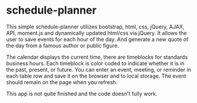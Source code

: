 # schedule-planner

This simple schedule-planner utilizes bootstrap, html, css, jQuery, AJAX, API, moment.js and dynamically updated html/css via jQuery.  It allows the user to save events for each hour of the day. And generate a new quote of the day from a famous author or public figure. 

The calendar displays the current time, there are timeblocks for standards business hours. Each timeblock is color coded to indicate whether it is in the past, present, or future. You can enter an event, meeting, or reminder in each table row and save it on the browser and to local storage. The event should remain on the page when you refresh.

This app is not quite finished and the code doesn't fully work.

